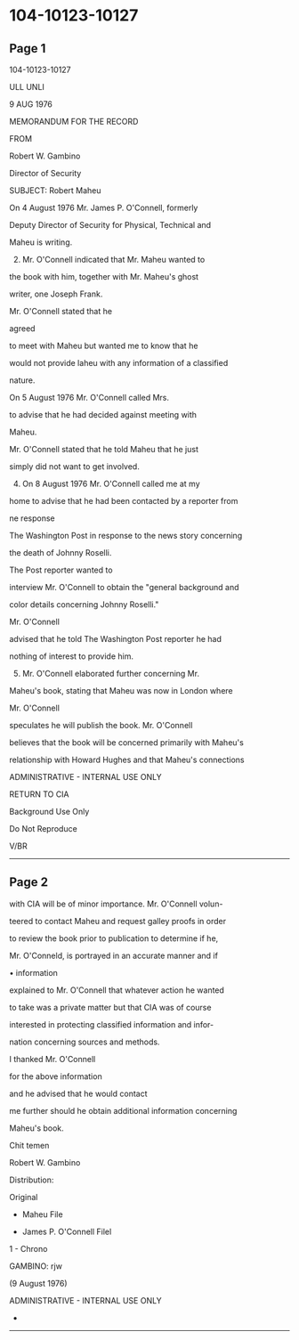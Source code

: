 # 104-10123-10127

## Page 1

104-10123-10127

ULL UNLI

9 AUG 1976

MEMORANDUM FOR THE RECORD

FROM

Robert W. Gambino

Director of Security

SUBJECT: Robert Maheu

On 4 August 1976 Mr. James P. O'Connell, formerly

Deputy Director of Security for Physical, Technical and

Maheu is writing.

2. Mr. O'Connell indicated that Mr. Maheu wanted to

the book with him, together with Mr. Maheu's ghost

writer, one Joseph Frank.

Mr. O'Connell stated that he

agreed

to meet with Maheu but wanted me to know that he

would not provide laheu with any information of a classified

nature.

On 5 August 1976 Mr. O'Connell called Mrs.

to advise that he had decided against meeting with

Maheu.

Mr. O'Connell stated that he told Maheu that he just

simply did not want to get involved.

4. On 8 August 1976 Mr. O'Connell called me at my

home to advise that he had been contacted by a reporter from

ne response

The Washington Post in response to the news story concerning

the death of Johnny Roselli.

The Post reporter wanted to

interview Mr. O'Connell to obtain the "general background and

color details concerning Johnny Roselli."

Mr. O'Connell

advised that he told The Washington Post reporter he had

nothing of interest to provide him.

5. Mr. O'Connell elaborated further concerning Mr.

Maheu's book, stating that Maheu was now in London where

Mr. O'Connell

speculates he will publish the book. Mr. O'Connell

believes that the book will be concerned primarily with Maheu's

relationship with Howard Hughes and that Maheu's connections

ADMINISTRATIVE - INTERNAL USE ONLY

RETURN TO CIA

Background Use Only

Do Not Reproduce

V/BR

---

## Page 2

with CIA will be of minor importance. Mr. O'Connell volun-

teered to contact Maheu and request galley proofs in order

to review the book prior to publication to determine if he,

Mr. O'Conneld, is portrayed in an accurate manner and if

• information

explained to Mr. O'Connell that whatever action he wanted

to take was a private matter but that CIA was of course

interested in protecting classified information and infor-

nation concerning sources and methods.

I thanked Mr. O'Connell

for the above information

and he advised that he would contact

me further should he obtain additional information concerning

Maheu's book.

Chit temen

Robert W. Gambino

Distribution:

Original

- Maheu File

- James P. O'Connell Filel

1 - Chrono

GAMBINO: rjw

(9 August 1976)

ADMINISTRATIVE - INTERNAL USE ONLY

-

---

